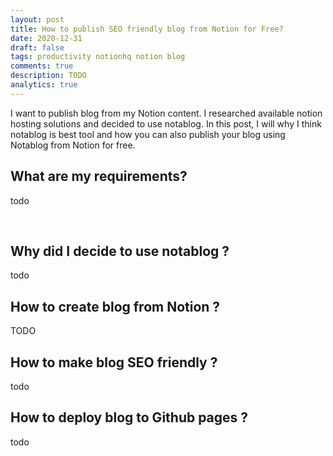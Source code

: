 ```yaml
---
layout: post
title: How to publish SEO friendly blog from Notion for Free?
date: 2020-12-31
draft: false
tags: productivity notionhq notion blog
comments: true
description: TODO
analytics: true
---
```


I want to publish blog from my Notion content. I researched available notion hosting solutions and decided to use notablog. In this post, I will why I think notablog is best tool and how you can also publish your blog using Notablog from Notion for free.

## What are my requirements?

 todo

 <br>

## Why did I decide to use notablog ? 

todo

## How to create blog from Notion ?

TODO

## How to make blog SEO friendly ?

todo 

## How to deploy blog to Github pages ?
 
todo




